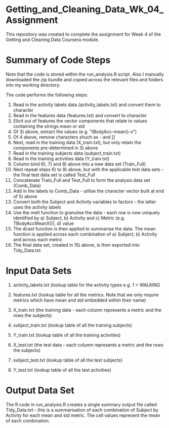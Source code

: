 # Getting_and_Cleaning_Data_Wk_04_Assignment

This repository was created to complete the assignment for Week 4 of the Getting and Cleaning Data Coursera module.

# Summary of Code Steps

Note that the code is stored within the run_analysis.R script. Also I manually downloaded the zip bundle and copied across the relevant files and folders into my working directory.

The code performs the following steps:

1) Read in the activity labels data (activity_labels.txt) and convert them to character
2) Read in the features data (features.txt) and convert to character
3) Elicit out of features the vector components that relate to values containing the strings mean or std
4) Of 3) above, extract the values (e.g. "tBodyAcc-mean()-x")
5) Of 4 above, remove characters shuch as - and []
6) Next, read in the training data (X_train.txt), but only retain the components pre-determined in 3) above
7) Read in the training subjects data (subject_train.txt)
8) Read in the training activities data (Y_train.txt)
9) Column bind 6), 7) and 8) above into a new data set (Train_Full)
10) Next repeat steps 6) to 9) above, but with the applicable test data sets - the final test data set is called Test_Full
11) Concatenate Train_Full and Test_Full to form the analysis data set (Comb_Data)
12) Add in the labels to Comb_Data - utilise the character vector built at end of 5) above
13) Convert both the Subject and Activity variables to factors - the latter uses the activity labels
14) Use the melt function to granulise the data - each row is now uniquely identified by a) Subject, b) Activity and c) Metric (e.g. TBodyAccMeanX()), d) value
15) The dcast function is then applied to summarise the data. The mean function is applied across each combination of a) Subject, b) Activity and across each metric
16) The final data set, created in 15) above, is then exported into Tidy_Data.txt

# Input Data Sets

1) activity_labels.txt (lookup table for the activity types e.g. 1 = WALKING
2) features.txt (lookup table for all the metrics. Note that we only require metrics which have mean and std embedded within their name)

3) X_train.txt (the training data - each column represents a metric and the rows the subjects)
4) subject_train.txt (lookup table of all the training subjects)
5) Y_train.txt (lookup table of all the training activities)

6) X_test.txt (the test data - each column represents a metric and the rows the subjects)
7) subject_test.txt (lookup table of all the test subjects)
8) Y_test.txt (lookup table of all the test activities)

# Output Data Set

The R code in run_analysis.R creates a single summary output file called Tidy_Data.txt - this is a summarisation of each combination of Subject by Activity for each mean and std metric. The cell values represent the mean of each combination.

